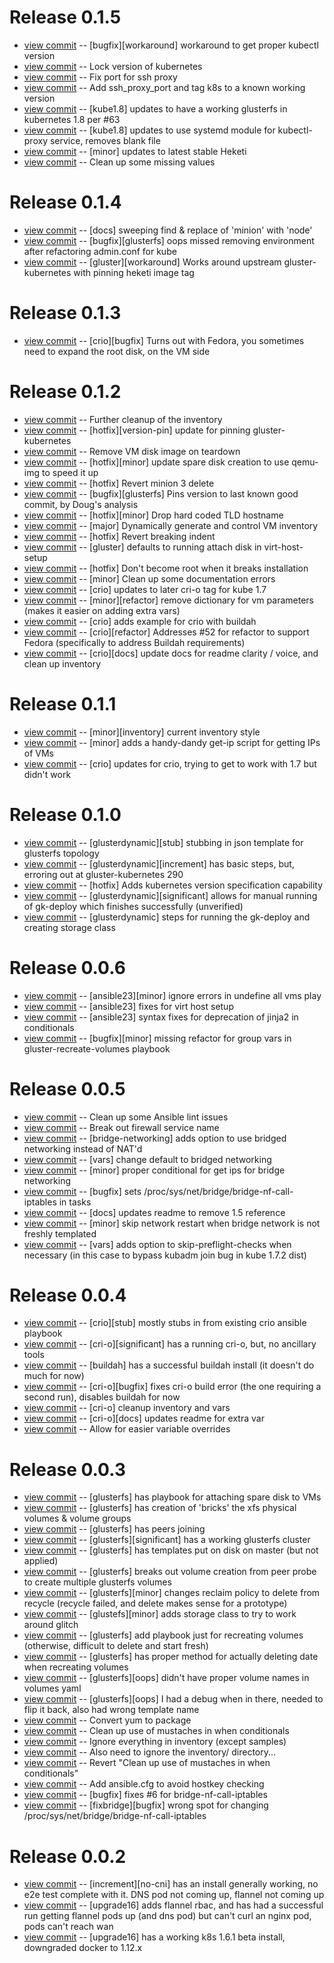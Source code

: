 # Release 0.1.5
* [view commit](http://github.com/redhat-nfvpe/kube-centos-ansible/commit/a916eb5697e5d6fbc7d510c7184f27e5f0511648) -- [bugfix][workaround] workaround to get proper kubectl version 
* [view commit](http://github.com/redhat-nfvpe/kube-centos-ansible/commit/2711d41882db0c2ae10a329c86d21a7a5f73d69c) -- Lock version of kubernetes 
* [view commit](http://github.com/redhat-nfvpe/kube-centos-ansible/commit/9fee8152ed499d541f1790caff30f03d620f3a22) -- Fix port for ssh proxy 
* [view commit](http://github.com/redhat-nfvpe/kube-centos-ansible/commit/179c18f84388dfc24a0feb5e7ab64360da0a4f66) -- Add ssh_proxy_port and tag k8s to a known working version 
* [view commit](http://github.com/redhat-nfvpe/kube-centos-ansible/commit/259cf6426b36e94637d2034561ab1dfd95baaf07) -- [kube1.8] updates to have a working glusterfs in kubernetes 1.8 per #63 
* [view commit](http://github.com/redhat-nfvpe/kube-centos-ansible/commit/fd626f2c71d484fcd6cf05c5e7b69cc7ab8c1f75) -- [kube1.8] updates to use systemd module for kubectl-proxy service, removes blank file 
* [view commit](http://github.com/redhat-nfvpe/kube-centos-ansible/commit/9c5a6574c00283ee3de233bd4a8ae236d996b277) -- [minor] updates to latest stable Heketi 
* [view commit](http://github.com/redhat-nfvpe/kube-centos-ansible/commit/41e4e09606454cd3ce705dbf7d09ac3d25b30155) -- Clean up some missing values 



# Release 0.1.4
* [view commit](http://github.com/redhat-nfvpe/kube-centos-ansible/commit/96be541ae41062c1be30391bb99315219c2a7a33) -- [docs] sweeping find & replace of 'minion' with 'node' 
* [view commit](http://github.com/redhat-nfvpe/kube-centos-ansible/commit/c40c9ea706353b678a35ab4e32005a4d687bd0b2) -- [bugfix][glusterfs] oops missed removing environment after refactoring admin.conf for kube 
* [view commit](http://github.com/redhat-nfvpe/kube-centos-ansible/commit/c6e58b212caa7b0b7de51b743d9c785f97273934) -- [gluster][workaround] Works around upstream gluster-kubernetes with pinning heketi image tag 



# Release 0.1.3
* [view commit](http://github.com/redhat-nfvpe/kube-centos-ansible/commit/7ce47b6ae3738eb6b3992bc7be7c0b1dc4e3c7d1) -- [crio][bugfix] Turns out with Fedora, you sometimes need to expand the root disk, on the VM side 



# Release 0.1.2
* [view commit](http://github.com/redhat-nfvpe/kube-centos-ansible/commit/12b6c616b0b10dd17ef933c8eb738e3ef0640738) -- Further cleanup of the inventory 
* [view commit](http://github.com/redhat-nfvpe/kube-centos-ansible/commit/27e8fad9748ebaecd23f6538f3da4efc666d90da) -- [hotfix][version-pin] update for pinning gluster-kubernetes 
* [view commit](http://github.com/redhat-nfvpe/kube-centos-ansible/commit/415a48e27cf5240d5bb03769f899dcb0fedaccda) -- Remove VM disk image on teardown 
* [view commit](http://github.com/redhat-nfvpe/kube-centos-ansible/commit/976b376cbd80ed4290380023eac4ea59fbce982b) -- [hotfix][minor] update spare disk creation to use qemu-img to speed it up 
* [view commit](http://github.com/redhat-nfvpe/kube-centos-ansible/commit/d86f8357fa465654a06601220f095e0dca341d93) -- [hotfix] Revert minion 3 delete 
* [view commit](http://github.com/redhat-nfvpe/kube-centos-ansible/commit/5ab66a4dae960c8723cca5f33a307f300dab4c4c) -- [bugfix][glusterfs] Pins version to last known good commit, by Doug's analysis 
* [view commit](http://github.com/redhat-nfvpe/kube-centos-ansible/commit/6c31e6d2525876031d99fbb32e71f99148da4a51) -- [hotfix][minor] Drop hard coded TLD hostname 
* [view commit](http://github.com/redhat-nfvpe/kube-centos-ansible/commit/20573ffcb84452bdb4b25c391bdf5fb4a15c303e) -- [major] Dynamically generate and control VM inventory 
* [view commit](http://github.com/redhat-nfvpe/kube-centos-ansible/commit/2def0f63bce924e27ba34a4d0deaa01881aadfac) -- [hotfix] Revert breaking indent 
* [view commit](http://github.com/redhat-nfvpe/kube-centos-ansible/commit/b5d12cbbffa7ce54630123e23a13c69ced21b898) -- [gluster] defaults to running attach disk in virt-host-setup 
* [view commit](http://github.com/redhat-nfvpe/kube-centos-ansible/commit/338f1d28f7dfa7d113babf76057059e949b3afe8) -- [hotfix] Don't become root when it breaks installation 
* [view commit](http://github.com/redhat-nfvpe/kube-centos-ansible/commit/5558ba75c1840a143fbc0c02d331cb3b420be22e) -- [minor] Clean up some documentation errors 
* [view commit](http://github.com/redhat-nfvpe/kube-centos-ansible/commit/a54e65619fd883790624d9f07b1d5a482de21bea) -- [crio] updates to later cri-o tag for kube 1.7 
* [view commit](http://github.com/redhat-nfvpe/kube-centos-ansible/commit/f0ed4a8d30b3505f0e327d3882a4359d18abb50b) -- [minor][refactor] remove dictionary for vm parameters (makes it easier on adding extra vars) 
* [view commit](http://github.com/redhat-nfvpe/kube-centos-ansible/commit/120d7e3f2798efccdb25c27f17f0f29c1a549c1f) -- [crio] adds example for crio with buildah 
* [view commit](http://github.com/redhat-nfvpe/kube-centos-ansible/commit/cc1369b9cf9d1420205378cf14a78686ef4383f4) -- [crio][refactor] Addresses #52 for refactor to support Fedora (specifically to address Buildah requirements) 
* [view commit](http://github.com/redhat-nfvpe/kube-centos-ansible/commit/00092dd59a0fc9a291287665f9e2739ecf838e07) -- [crio][docs] update docs for readme clarity / voice, and clean up inventory 



# Release 0.1.1
* [view commit](http://github.com/redhat-nfvpe/kube-centos-ansible/commit/b10f9912a4101fec790216e65c8f5a8ced7d6e18) -- [minor][inventory] current inventory style 
* [view commit](http://github.com/redhat-nfvpe/kube-centos-ansible/commit/a4380c09246ff6982b24aff1e7614c5440df1de0) -- [minor] adds a handy-dandy get-ip script for getting IPs of VMs 
* [view commit](http://github.com/redhat-nfvpe/kube-centos-ansible/commit/d3ab8b01ad0c4ef999bc627f04034c6e3d6333b2) -- [crio] updates for crio, trying to get to work with 1.7 but didn't work 



# Release 0.1.0
* [view commit](http://github.com/redhat-nfvpe/kube-centos-ansible/commit/ae9f7f4f51fb52377589ec439520a6134243d5bd) -- [glusterdynamic][stub] stubbing in json template for glusterfs topology 
* [view commit](http://github.com/redhat-nfvpe/kube-centos-ansible/commit/3ed501088e81da551ad68fe8eaa96f1935abd40f) -- [glusterdynamic][increment] has basic steps, but, erroring out at gluster-kubernetes 290 
* [view commit](http://github.com/redhat-nfvpe/kube-centos-ansible/commit/07521d9cc6fb62ba132ff4bff567a664d952c2a7) -- [hotfix] Adds kubernetes version specification capability 
* [view commit](http://github.com/redhat-nfvpe/kube-centos-ansible/commit/a716993ea75ab8d31511e12754381063118df247) -- [glusterdynamic][significant] allows for manual running of gk-deploy which finishes successfully (unverified) 
* [view commit](http://github.com/redhat-nfvpe/kube-centos-ansible/commit/3c01fef4ea322863ce906a37ff1cbf2991f34b85) -- [glusterdynamic] steps for running the gk-deploy and creating storage class 



# Release 0.0.6
* [view commit](http://github.com/redhat-nfvpe/kube-centos-ansible/commit/3cc2ea6b25edb2e68917f16c49d5f708597d3f05) -- [ansible23][minor] ignore errors in undefine all vms play 
* [view commit](http://github.com/redhat-nfvpe/kube-centos-ansible/commit/2828f3ed92700435173e652e456d3b888f3f852b) -- [ansible23] fixes for virt host setup 
* [view commit](http://github.com/redhat-nfvpe/kube-centos-ansible/commit/ab155a269018dfafa08041c2b76b0b8c115fd21f) -- [ansible23] syntax fixes for deprecation of jinja2 in conditionals 
* [view commit](http://github.com/redhat-nfvpe/kube-centos-ansible/commit/bd1f113d8fe74f6bfca9aa3ffd24dce7d3bded6a) -- [bugfix][minor] missing refactor for group vars in gluster-recreate-volumes playbook 



# Release 0.0.5
* [view commit](http://github.com/redhat-nfvpe/kube-centos-ansible/commit/463605c0254ff79369c4b81826cabbccc42d802d) -- Clean up some Ansible lint issues 
* [view commit](http://github.com/redhat-nfvpe/kube-centos-ansible/commit/b827da2c3a6ca43e44639e36737361641b3ae0dd) -- Break out firewall service name 
* [view commit](http://github.com/redhat-nfvpe/kube-centos-ansible/commit/0852798e81caf69add9495bb723c8716fca13862) -- [bridge-networking] adds option to use bridged networking instead of NAT'd 
* [view commit](http://github.com/redhat-nfvpe/kube-centos-ansible/commit/db901b322c15198641715ada1b83ae30982f5c99) -- [vars] change default to bridged networking 
* [view commit](http://github.com/redhat-nfvpe/kube-centos-ansible/commit/9c27633212a85010aeefb995f64cf209fafe07fa) -- [minor] proper conditional for get ips for bridge networking 
* [view commit](http://github.com/redhat-nfvpe/kube-centos-ansible/commit/b6fd6e681c5c7c02c8062cca42ca126c83d45647) -- [bugfix] sets /proc/sys/net/bridge/bridge-nf-call-iptables in tasks 
* [view commit](http://github.com/redhat-nfvpe/kube-centos-ansible/commit/54fad01761991b02f95495a03fac57d636974239) -- [docs] updates readme to remove 1.5 reference 
* [view commit](http://github.com/redhat-nfvpe/kube-centos-ansible/commit/9e651231888791dba62512ba976a67b0b2831377) -- [minor] skip network restart when bridge network is not freshly templated 
* [view commit](http://github.com/redhat-nfvpe/kube-centos-ansible/commit/125b3179bda867443f0825dd1a509ad1dd9eaa29) -- [vars] adds option to skip-preflight-checks when necessary (in this case to bypass kubadm join bug in kube 1.7.2 dist) 



# Release 0.0.4
* [view commit](http://github.com/redhat-nfvpe/kube-centos-ansible/commit/34f72e065f7342cd8cc0d90cc887f13b4a645108) -- [crio][stub] mostly stubs in from existing crio ansible playbook 
* [view commit](http://github.com/redhat-nfvpe/kube-centos-ansible/commit/b6c0792d821474d2a50366b16587075699b90568) -- [cri-o][significant] has a running cri-o, but, no ancillary tools 
* [view commit](http://github.com/redhat-nfvpe/kube-centos-ansible/commit/cf3e1373fc9055c46e8e2fcfeed25115a052e2fe) -- [buildah] has a successful buildah install (it doesn't do much for now) 
* [view commit](http://github.com/redhat-nfvpe/kube-centos-ansible/commit/d8da31e344147ce06c8b7a7dbb951b2974bfb6f5) -- [cri-o][bugfix] fixes cri-o build error (the one requiring a second run), disables buildah for now 
* [view commit](http://github.com/redhat-nfvpe/kube-centos-ansible/commit/e13802cbea4ddaa4ef128983ac4c9a5236dad639) -- [cri-o] cleanup inventory and vars 
* [view commit](http://github.com/redhat-nfvpe/kube-centos-ansible/commit/bff2a4e2744b407358bf1c8a3fe8da89e3ae3861) -- [cri-o][docs] updates readme for extra var 
* [view commit](http://github.com/redhat-nfvpe/kube-centos-ansible/commit/c31b0edfb2e22b7b6174e5aba2e7e4c60e32cf74) -- Allow for easier variable overrides 



# Release 0.0.3
* [view commit](http://github.com/redhat-nfvpe/kube-centos-ansible/commit/29a2117fb4cb8f819266b243c2e111f416692b12) -- [glusterfs] has playbook for attaching spare disk to VMs 
* [view commit](http://github.com/redhat-nfvpe/kube-centos-ansible/commit/a0cb7dab8ec46cd410eafe02e6fa057d18d36d39) -- [glusterfs] has creation of 'bricks' the xfs physical volumes & volume groups 
* [view commit](http://github.com/redhat-nfvpe/kube-centos-ansible/commit/f8593687f17c8e64305c30d1d1148283795dd157) -- [glusterfs] has peers joining 
* [view commit](http://github.com/redhat-nfvpe/kube-centos-ansible/commit/6bdcf20dea40de134084e87ee38866d32aa37e01) -- [glusterfs][significant] has a working glusterfs cluster 
* [view commit](http://github.com/redhat-nfvpe/kube-centos-ansible/commit/5dc97de635ddba4fe98d4d9d5a9a37ad70f2e12d) -- [glusterfs] has templates put on disk on master (but not applied) 
* [view commit](http://github.com/redhat-nfvpe/kube-centos-ansible/commit/30da8d2bf7ebc4dd1e6bf031397d45b5c11ce5a6) -- [glusterfs] breaks out volume creation from peer probe to create multiple glusterfs volumes 
* [view commit](http://github.com/redhat-nfvpe/kube-centos-ansible/commit/e4fc92d50aab5f662900e608ea1912ccd105578c) -- [glusterfs][minor] changes reclaim policy to delete from recycle (recycle failed, and delete makes sense for a prototype) 
* [view commit](http://github.com/redhat-nfvpe/kube-centos-ansible/commit/4d834710b53c2e034f2e1e6dafb65cbdbba8c258) -- [glustefs][minor] adds storage class to try to work around glitch 
* [view commit](http://github.com/redhat-nfvpe/kube-centos-ansible/commit/81cdb80965771c2edbb92bdbda42b96d613b1676) -- [glusterfs] add playbook just for recreating volumes (otherwise, difficult to delete and start fresh) 
* [view commit](http://github.com/redhat-nfvpe/kube-centos-ansible/commit/916a74b872bc6ea4c3d09f2ffb3aa4c2aaac6975) -- [glusterfs] has proper method for actually deleting date when recreating volumes 
* [view commit](http://github.com/redhat-nfvpe/kube-centos-ansible/commit/6da71bd3b6f091c13b743e674b11cf19b1992275) -- [glusterfs][oops] didn't have proper volume names in volumes yaml 
* [view commit](http://github.com/redhat-nfvpe/kube-centos-ansible/commit/6c287e992a7c37e6a3a7b3fc9bcbf7b46b4fd0c3) -- [glusterfs][oops] I had a debug when in there, needed to flip it back, also had wrong template name 
* [view commit](http://github.com/redhat-nfvpe/kube-centos-ansible/commit/d3a0a900cba81f4882748ebc73a7b30d52a48dd2) -- Convert yum to package 
* [view commit](http://github.com/redhat-nfvpe/kube-centos-ansible/commit/0b08998cf2449ec15a99aad8051ee7ec49c8ce47) -- Clean up use of mustaches in when conditionals 
* [view commit](http://github.com/redhat-nfvpe/kube-centos-ansible/commit/c0de028b17513d68fce9b95950c0ee15d11844f9) -- Ignore everything in inventory (except samples) 
* [view commit](http://github.com/redhat-nfvpe/kube-centos-ansible/commit/8962459faa68af1a53b351f1e8ecd91e85d5b385) -- Also need to ignore the inventory/ directory... 
* [view commit](http://github.com/redhat-nfvpe/kube-centos-ansible/commit/98dd9a5842850073b1ee77576c9554aee794b170) -- Revert "Clean up use of mustaches in when conditionals" 
* [view commit](http://github.com/redhat-nfvpe/kube-centos-ansible/commit/c2b18cb8de1fee5365f674ebcf94c77426274c5e) -- Add ansible.cfg to avoid hostkey checking 
* [view commit](http://github.com/redhat-nfvpe/kube-centos-ansible/commit/58ae61d2ae97966eb18923c5a685c2518d0959d3) -- [bugfix] fixes #6 for bridge-nf-call-iptables 
* [view commit](http://github.com/redhat-nfvpe/kube-centos-ansible/commit/c94b6ee7a7939fca1783676bc1fb25633704dbbd) -- [fixbridge][bugfix] wrong spot for changing /proc/sys/net/bridge/bridge-nf-call-iptables 



# Release 0.0.2
* [view commit](http://github.com/redhat-nfvpe/kube-centos-ansible/commit/138ddf4e4b54731a44d3de9dc6b009065e1184f0) -- [increment][no-cni] has an install generally working, no e2e test complete with it. DNS pod not coming up, flannel not coming up 
* [view commit](http://github.com/redhat-nfvpe/kube-centos-ansible/commit/b81f47123ac9a216245b452bac37cd0aa22a9c3a) -- [upgrade16] adds flannel rbac, and has had a successful run getting flannel pods up (and dns pod) but can't curl an nginx pod, pods can't reach wan 
* [view commit](http://github.com/redhat-nfvpe/kube-centos-ansible/commit/258fdb38ccd7dbd584ff917bdbff80c362a9ff7f) -- [upgrade16] has a working k8s 1.6.1 beta install, downgraded docker to 1.12.x 



